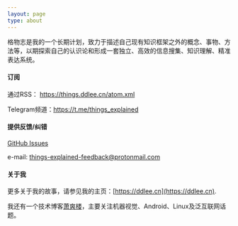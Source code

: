 ```yaml
---
layout: page
type: about
---
```


格物志是我的一个长期计划，致力于描述自己现有知识框架之外的概念、事物、方法等，以期探索自己的认识论和形成一套独立、高效的信息搜集、知识理解、精准表达系统。

#### 订阅

通过RSS： https://things.ddlee.cn/atom.xml

Telegram频道：https://t.me/things_explained

#### 提供反馈/纠错

[GitHub Issues]( https://github.com/ddlee96/things-explained/issues/new)

e-mail: things-explained-feedback@protonmail.com

#### 关于我

更多关于我的故事，请参见我的主页：[https://ddlee.cn](https://ddlee.cn).

我还有一个技术博客[萧爽楼](https://blog.ddlee.cn)，主要关注机器视觉、Android、Linux及泛互联网话题。
